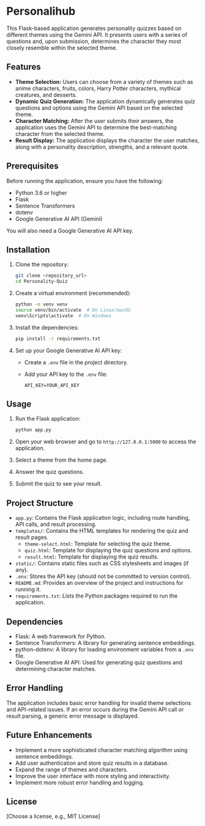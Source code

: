 # Personalihub

This Flask-based application generates personality quizzes based on different themes using the Gemini API. It presents users with a series of questions and, upon submission, determines the character they most closely resemble within the selected theme.

## Features

-   **Theme Selection:** Users can choose from a variety of themes such as anime characters, fruits, colors, Harry Potter characters, mythical creatures, and desserts.
-   **Dynamic Quiz Generation:** The application dynamically generates quiz questions and options using the Gemini API based on the selected theme.
-   **Character Matching:** After the user submits their answers, the application uses the Gemini API to determine the best-matching character from the selected theme.
-   **Result Display:** The application displays the character the user matches, along with a personality description, strengths, and a relevant quote.

## Prerequisites

Before running the application, ensure you have the following:

-   Python 3.6 or higher
-   Flask
-   Sentence Transformers
-   dotenv
-   Google Generative AI API (Gemini)

You will also need a Google Generative AI API key.

## Installation

1.  Clone the repository:

    ```bash
    git clone <repository_url>
    cd Personality-Quiz
    ```

2.  Create a virtual environment (recommended):

    ```bash
    python -m venv venv
    source venv/bin/activate  # On Linux/macOS
    venv\Scripts\activate  # On Windows
    ```

3.  Install the dependencies:

    ```bash
    pip install -r requirements.txt
    ```

4.  Set up your Google Generative AI API key:

    -   Create a `.env` file in the project directory.
    -   Add your API key to the `.env` file:

        ```
        API_KEY=YOUR_API_KEY
        ```

## Usage

1.  Run the Flask application:

    ```bash
    python app.py
    ```

2.  Open your web browser and go to `http://127.0.0.1:5000` to access the application.

3.  Select a theme from the home page.

4.  Answer the quiz questions.

5.  Submit the quiz to see your result.

## Project Structure

-   `app.py`: Contains the Flask application logic, including route handling, API calls, and result processing.
-   `templates/`: Contains the HTML templates for rendering the quiz and result pages.
    -   `theme-select.html`: Template for selecting the quiz theme.
    -   `quiz.html`: Template for displaying the quiz questions and options.
    -   `result.html`: Template for displaying the quiz results.
-   `static/`: Contains static files such as CSS stylesheets and images (if any).
-   `.env`: Stores the API key (should not be committed to version control).
-   `README.md`: Provides an overview of the project and instructions for running it.
-   `requirements.txt`: Lists the Python packages required to run the application.

## Dependencies

-   Flask: A web framework for Python.
-   Sentence Transformers: A library for generating sentence embeddings.
-   python-dotenv: A library for loading environment variables from a `.env` file.
-   Google Generative AI API: Used for generating quiz questions and determining character matches.

## Error Handling

The application includes basic error handling for invalid theme selections and API-related issues. If an error occurs during the Gemini API call or result parsing, a generic error message is displayed.

## Future Enhancements

-   Implement a more sophisticated character matching algorithm using sentence embeddings.
-   Add user authentication and store quiz results in a database.
-   Expand the range of themes and characters.
-   Improve the user interface with more styling and interactivity.
-   Implement more robust error handling and logging.

## License

[Choose a license, e.g., MIT License]